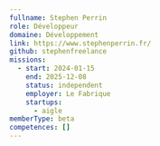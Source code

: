 ```yaml
---
fullname: Stephen Perrin
role: Développeur
domaine: Développement
link: https://www.stephenperrin.fr/
github: stephenfreelance
missions:
  - start: 2024-01-15
    end: 2025-12-08
    status: independent
    employer: Le Fabrique
    startups:
      - aigle
memberType: beta
competences: []
---
```

